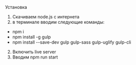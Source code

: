 Установка

1. Скачиваем node.js с интернета
2. в терминале вводим следующие команды:

- npm i
- npm install -g gulp
- npm install --save-dev gulp gulp-sass gulp-uglify gulp-cli

2. Включить live server
3. Вводим npm run start